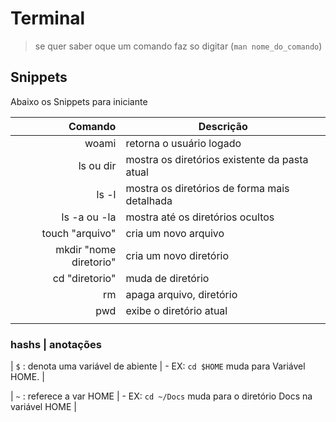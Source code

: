 # Terminal

> se quer saber oque um comando faz so digitar (`man nome_do_comando`)

## Snippets

Abaixo os Snippets para iniciante

|                Comando | Descrição                                     |
| ---------------------: | --------------------------------------------- |
|                  woami | retorna o usuário logado                      |
|              ls ou dir | mostra os diretórios existente da pasta atual |
|                  ls -l | mostra os diretórios de forma mais detalhada  |
|           ls -a ou -la | mostra até os diretórios ocultos              |
|        touch "arquivo" | cria um novo arquivo                          |
| mkdir "nome diretorio" | cria um novo diretório                        |
|         cd "diretorio" | muda de diretório                             |
|                     rm | apaga arquivo, diretório                      |
|                    pwd | exibe o diretório atual                       |
|                        |                                               |

### hashs | anotações

| `$` : denota uma variável de abiente | - EX: `cd $HOME` muda para Variável HOME. |

| `~` : referece a var HOME | - EX: `cd ~/Docs` muda para o diretório Docs na variável HOME |
